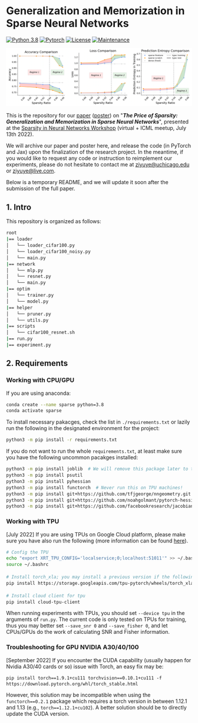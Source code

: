 # Generalization and Memorization in Sparse Neural Networks
[![Python 3.8](https://img.shields.io/badge/Python-3.8-blueviolet.svg)](https://www.python.org/downloads/release/python-380/) [![Pytorch](https://img.shields.io/badge/Pytorch-1.12.1-critical.svg)](https://github.com/pytorch/pytorch/releases/tag/v1.12.0) [![License](https://img.shields.io/badge/License-Apache%202.0-ff69b4.svg)](https://opensource.org/licenses/Apache-2.0) [![Maintenance](https://img.shields.io/badge/Maintained%3F-yes-success.svg)](https://github.com/ZIYU-DEEP/Generalization-and-Memorization-in-Sparse-Training)

![illustration](illustration.png)

This is the repository for our [paper](https://github.com/ZIYU-DEEP/Generalization-and-Memorization-in-Sparse-Training/blob/main/paper.pdf) ([poster](https://github.com/ZIYU-DEEP/Generalization-and-Memorization-in-Sparse-Training/blob/main/Poster.pdf)) on "***The Price of Sparsity: Generalization and Memorization in Sparse Neural Networks***", presented at the [Sparsity in Neural Networks Workshop](https://www.sparseneural.net/) (virtual + ICML meetup, July 13th 2022).

We will archive our paper and poster here, and release the code (in PyTorch and Jax) upon the finalization of the research project. In the meantime, if you would like to request any code or instruction to reimplement our experiments, please do not hesitate to contact me at ziyuye@uchicago.edu or ziyuye@live.com.

Below is a temporary README, and we will update it soon after the submission of the full paper.


## 1. Intro
This repository is organized as follows:
```bash
root
|== loader
│   └── loader_cifar100.py
│   └── loader_cifar100_noisy.py
│   └── main.py
|== network
│   └── mlp.py
│   └── resnet.py
│   └── main.py
|== optim
│   └── trainer.py
│   └── model.py
|== helper
│   └── pruner.py
│   └── utils.py
|== scripts
│   └── cifar100_resnet.sh
|== run.py
|== experiment.py
```


## 2. Requirements


### Working with CPU/GPU
If you are using anaconda:
```bash
conda create --name sparse python=3.8
conda activate sparse
```

To install necessary pakacges, check the list in `./requirements.txt` or lazily run the following in the designated environment for the project:
```bash
python3 -m pip install -r requirements.txt
```
If you do not want to run the whole `requirements.txt`, at least make sure you have the following uncommon pacakges installed:

```bash
python3 -m pip install joblib  # We will remove this package later to torch save
python3 -m pip install psutil
python3 -m pip install pyhessian
python3 -m pip install functorch  # Never run this on TPU machines!
python3 -m pip install git+https://github.com/tfjgeorge/nngeometry.git
python3 -m pip install git+https://github.com/noahgolmant/pytorch-hessian-eigenthings.git@master#egg=hessian-eigenthings
python3 -m pip install git+https://github.com/facebookresearch/jacobian_regularizer
```
### Working with TPU
[July 2022] If you are using TPUs on Google Cloud platform, please make sure you have also run the following (more information can be found [here](https://cloud.google.com/tpu/docs/run-calculation-pytorch#tpu-vm)).
```bash
# Config the TPU
echo "export XRT_TPU_CONFIG='localservice;0;localhost:51011'" >> ~/.bashrc
source ~/.bashrc

# Install torch_xla; you may install a previous version if the following does not work
pip install https://storage.googleapis.com/tpu-pytorch/wheels/torch_xla-1.9-cp37-cp37m-linux_x86_64.whl

# Install cloud client for tpu
pip install cloud-tpu-client
```
When running experiments with TPUs, you should set `--device tpu` in the arguments of `run.py`. The current code is only tested on TPUs for training, thus you may better set `--save_snr 0` and `--save_fisher 0`, and let CPUs/GPUs do the work of calculating SNR and Fisher information.

### Troubleshooting for GPU NVIDIA A30/40/100
[September 2022] If you encounter the CUDA capability (usually happen for Nvidia A30/40 cards or so) issue with Torch, an easy fix may be:
```shell
pip install torch==1.9.1+cu111 torchvision==0.10.1+cu111 -f https://download.pytorch.org/whl/torch_stable.html
```
However, this solution may be incompatible when using the `functorch==0.2.1` package which requires a torch version in between 1.12.1 and 1.13 (e.g., `torch==1.12.1+cu102`). A better solution should be to directly update the CUDA version.
